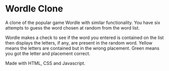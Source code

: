 # Wordle Clone

A clone of the popular game Wordle with similar functionality. You have six attempts
to guess the word chosen at random from the word list. 

Wordle makes a check to see if the word you entered is contained on the list then displays
the letters, if any, are present in the random word. Yellow means the letters are contained but in the wrong placement. Green means you got the letter and placement correct.

Made with HTML, CSS and Javascript.
